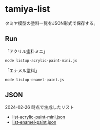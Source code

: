 # tamiya-list

タミヤ模型の塗料一覧をJSON形式で保存する。

## Run

「アクリル塗料ミニ」

```bash
node listup-acrylic-paint-mini.js
```

「エナメル塗料」

```bash
node listup-enamel-paint.js
```

## JSON

2024-02-26 時点で生成したリスト

- [list-acrylic-paint-mini.json](https://github.com/seotaro/tamiya-list/files/14399448/list-acrylic-paint-mini.json)
- [list-enamel-paint.json](https://github.com/seotaro/tamiya-list/files/14399449/list-enamel-paint.json)
